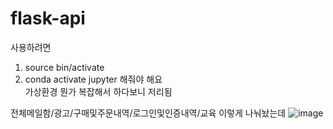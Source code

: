 # flask-api

사용하려면 
1. source bin/activate
2. conda activate jupyter 
해줘야 해요  
가상환경 뭔가 복잡해서 하다보니 저리됨

전체메일함/광고/구매및주문내역/로그인및인증내역/교육
이렇게 나눠놨는데 
![image](https://user-images.githubusercontent.com/63503519/120898039-33061d00-c664-11eb-8316-e7c34828ad0a.png)

